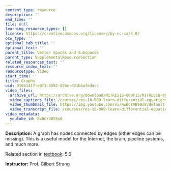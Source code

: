 ```yaml
---
content_type: resource
description: ''
end_time: ''
file: null
learning_resource_types: []
license: https://creativecommons.org/licenses/by-nc-sa/4.0/
ocw_type: ''
optional_tab_title: ''
optional_text: ''
parent_title: Vector Spaces and Subspaces
parent_type: SupplementalResourceSection
related_resources_text: ''
resource_index_text: ''
resourcetype: Video
start_time: ''
title: Graphs
uid: 910b1417-d0f3-4592-694e-d21bbafedacc
video_files:
  archive_url: https://archive.org/download/MITRES18-009F15/MITRES18-009F15_5_6_Graphs_300k.mp4
  video_captions_file: /courses/res-18-009-learn-differential-equations-up-close-with-gilbert-strang-and-cleve-moler-fall-2015/ca6d50186edc5a3cb6e7fd98bd28026b_RwBCrVB98s8.vtt
  video_thumbnail_file: https://img.youtube.com/vi/RwBCrVB98s8/default.jpg
  video_transcript_file: /courses/res-18-009-learn-differential-equations-up-close-with-gilbert-strang-and-cleve-moler-fall-2015/6a06f6ea2920cce9384448498fcef409_RwBCrVB98s8.pdf
video_metadata:
  youtube_id: RwBCrVB98s8
---
```


**Description:** A graph has nodes connected by edges (other edges can be missing). This is a useful model for the Internet, the brain, pipeline systems, and much more.

Related section in [textbook](http://www-math.mit.edu/~gs/dela/): 5.6

**Instructor:** Prof. Gilbert Strang

